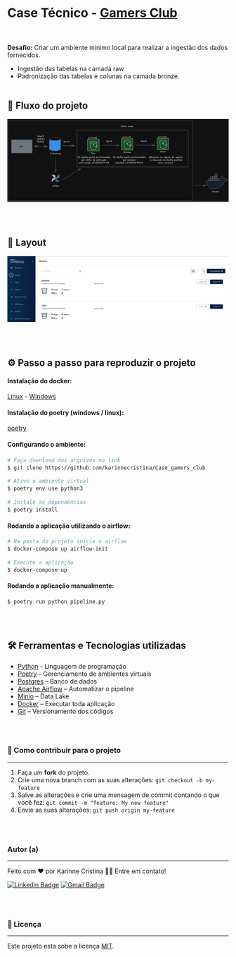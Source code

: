 # Case Técnico - [Gamers Club](https://gamersclub.gg/)

<br></br>
**Desafio:** Criar um ambiente mínimo local para realizar a ingestão dos dados fornecidos.
- Ingestão das tabelas na camada raw
- Padronização das tabelas e colunas na camada bronze.
<br></br>

## 🎯 Fluxo do projeto

<p align="center">
  <img src="imagens/arquitetura.png" >
</p>

<br></br>

## 🎨 Layout

<p align="center">
  <img src="imagens/minio.png" >
</p>

<br></br>

## ⚙️ Passo a passo para reproduzir o projeto
#### Instalação do docker:
[Linux](https://www.digitalocean.com/community/tutorials/how-to-install-and-use-docker-on-ubuntu-20-04-pt) -
[Windows](https://docs.docker.com/desktop/windows/install/)
#### Instalação do poetry (windows / linux):
[poetry](https://python-poetry.org/docs/)

#### Configurando o ambiente:
```bash
# Faça download dos arquivos no link
$ git clone https://github.com/karinnecristina/Case_gamers_club
```

```bash
# Ative o ambiente virtual
$ poetry env use python3
```
```bash
# Instale as dependências
$ poetry install
```
#### Rodando a aplicação utilizando o airflow:

```bash
# Na pasta do projeto inicie o airflow
$ docker-compose up airflow-init
```
```bash
# Execute a aplicação
$ docker-compose up
```
#### Rodando a aplicação manualmente:

```bash
$ poetry run python pipeline.py
```

<br></br> 

## 🛠 Ferramentas e Tecnologias utilizadas

- [Python](https://www.python.org/) - Linguagem de programação
- [Poetry](https://python-poetry.org/) - Gerenciamento de ambientes virtuais
- [Postgres](https://www.postgresql.org/) – Banco de dados
- [Apache Airflow](https://airflow.apache.org/) – Automatizar o pipeline
- [Minio](https://min.io/) – Data Lake
- [Docker](https://www.docker.com/) – Executar toda aplicação
- [Git](https://git-scm.com/) – Versionamento dos códigos

<br></br>

### 💪 Como contribuir para o projeto
---

1. Faça um **fork** do projeto.
2. Crie uma nova branch com as suas alterações: `git checkout -b my-feature`
3. Salve as alterações e crie uma mensagem de commit contando o que você fez: `git commit -m "feature: My new feature"`
4. Envie as suas alterações: `git push origin my-feature`

<br></br>

### Autor (a)
---

Feito com ❤️ por Karinne Cristina 👋🏽 Entre em contato!

[![Linkedin Badge](https://img.shields.io/badge/-Karinne-blue?style=flat-square&logo=Linkedin&logoColor=white&link=https://www.linkedin.com/in/karinnecristinapereira/)](https://www.linkedin.com/in/karinnecristinapereira/) 
[![Gmail Badge](https://img.shields.io/badge/-karinnecristinapereira@gmail.com-c14438?style=flat-square&logo=Gmail&logoColor=white&link=mailto:karinnecristinapereira@gmail.com)](mailto:karinnecristinapereira@gmail.com)

<br></br>

### 📝 Licença
---

Este projeto esta sobe a licença [MIT](./LICENSE).
